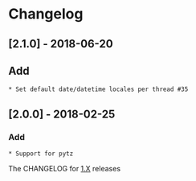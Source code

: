 # Changelog

## [2.1.0] - 2018-06-20
## Add
    * Set default date/datetime locales per thread #35

## [2.0.0] - 2018-02-25
### Add
    * Support for pytz


The CHANGELOG for [1.X](https://github.com/slashmili/python-jalali/tree/v1.9.1) releases
